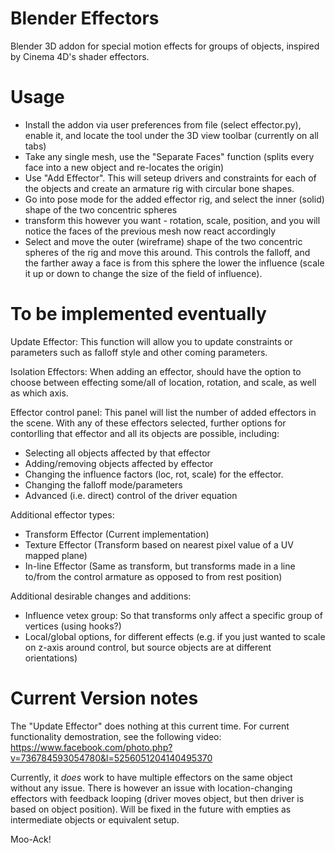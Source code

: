 Blender Effectors
=================

Blender 3D addon for special motion effects for groups of objects, inspired by Cinema 4D's shader effectors.

Usage
=================

- Install the addon via user preferences from file (select effector.py), enable it, and locate the tool under the 3D view toolbar (currently on all tabs)
- Take any single mesh, use the "Separate Faces" function (splits every face into a new object and re-locates the origin)
- Use "Add Effector". This will seteup drivers and constraints for each of the objects and create an armature rig with circular bone shapes.
- Go into pose mode for the added effector rig, and select the inner (solid) shape of the two concentric spheres
- transform this however you want - rotation, scale, position, and you will notice the faces of the previous mesh now react accordingly
- Select and move the outer (wireframe) shape of the two concentric spheres of the rig and move this around. This controls the falloff, and the farther away a face is from this sphere the lower the influence (scale it up or down to change the size of the field of influence).

To be implemented eventually
=================

Update Effector: 
This function will allow you to update constraints or parameters such as falloff style and other coming parameters.

Isolation Effectors:
When adding an effector, should have the option to choose between effecting some/all of location, rotation, and scale, as well as which axis.

Effector control panel:
This panel will list the number of added effectors in the scene. With any of these effectors selected, further options for contorlling that effector and all its objects are possible, including:
- Selecting all objects affected by that effector
- Adding/removing objects affected by effector
- Changing the influence factors (loc, rot, scale) for the effector.
- Changing the falloff mode/parameters
- Advanced (i.e. direct) control of the driver equation

Additional effector types:
- Transform Effector (Current implementation)
- Texture Effector (Transform based on nearest pixel value of a UV mapped plane)
- In-line Effector (Same as transform, but transforms made in a line to/from the control armature as opposed to from rest position)

Additional desirable changes and additions:
- Influence vetex group: So that transforms only affect a specific group of vertices (using hooks?)
- Local/global options, for different effects (e.g. if you just wanted to scale on z-axis around control, but source objects are at different orientations)


Current Version notes
=================

The "Update Effector" does nothing at this current time. For current functionality demostration, see the following video:
https://www.facebook.com/photo.php?v=736784593054780&l=5256051204140495370

Currently, it *does* work to have multiple effectors on the same object without any issue. There is however an issue with location-changing effectors with feedback looping (driver moves object, but then driver is based on object position). Will be fixed in the future with empties as intermediate objects or equivalent setup.

Moo-Ack!
